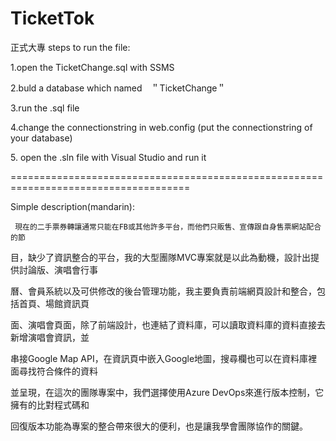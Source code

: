 # TicketTok
正式大專
steps to run the file:
<p>1.open the TicketChange.sql with SSMS</p>
<p>2.buld a database which named　＂TicketChange＂</p>
<p>3.run the .sql file</p>
<p>4.change the connectionstring in web.config (put the connectionstring of your database)</p>
<p>5. open the .sln file with Visual Studio and run it</p>

=====================================================================================
<p>Simple description(mandarin):</p>

     現在的二手票券轉讓通常只能在FB或其他許多平台，而他們只販售、宣傳跟自身售票網站配合的節

目，缺少了資訊整合的平台，我的大型團隊MVC專案就是以此為動機，設計出提供討論版、演唱會行事

曆、會員系統以及可供修改的後台管理功能，我主要負責前端網頁設計和整合，包括首頁、場館資訊頁

面、演唱會頁面，除了前端設計，也連結了資料庫，可以讀取資料庫的資料直接去新增演唱會資訊，並

串接Google Map API，在資訊頁中嵌入Google地圖，搜尋欄也可以在資料庫裡面尋找符合條件的資料

並呈現，在這次的團隊專案中，我們選擇使用Azure DevOps來進行版本控制，它擁有的比對程式碼和

回復版本功能為專案的整合帶來很大的便利，也是讓我學會團隊協作的關鍵。
